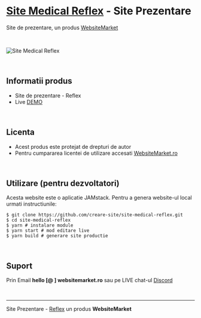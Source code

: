 # [Site Medical Reflex](https://site-medical-reflex.websitemarket.ro/) - Site Prezentare

Site de prezentare, un produs [WebsiteMarket](https://websitemarket.ro)

<br />

![Site Medical Reflex](https://raw.githubusercontent.com/creare-site/static/master/produse/site-medical-reflex-intro.gif)

<br />

## Informatii produs

- Site de prezentare - Reflex
- Live [DEMO](https://site-medical-reflex.websitemarket.ro)
 
<br />

## Licenta

- Acest produs este protejat de drepturi de autor
- Pentru cumpararea licentei de utilizare accesati [WebsiteMarket.ro](https://websitemarket.ro) 

<br />

## Utilizare (pentru dezvoltatori)

Acesta website este o aplicatie JAMstack. Pentru a genera website-ul local urmati instructiunile:

```
$ git clone https://github.com/creare-site/site-medical-reflex.git
$ cd site-medical-reflex
$ yarn # instalare module
$ yarn start # mod editare live
$ yarn build # generare site productie
```

<br />

## Suport

Prin Email **hello [@ ] websitemarket.ro** sau pe LIVE chat-ul [Discord](https://discord.gg/MFRQmAk)

<br />

---
Site Prezentare - [Reflex](https://site-medical-reflex.websitemarket.ro/) un produs **WebsiteMarket**
